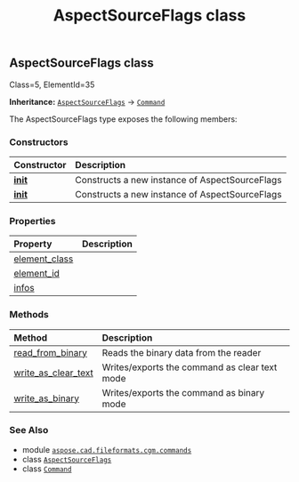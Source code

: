 ﻿---
title: AspectSourceFlags class
second_title: Aspose.CAD for Python via .NET API References
description: 
type: docs
weight: 60
url: /python-net/aspose.cad.fileformats.cgm.commands/aspectsourceflags/
is_root: false
---

## AspectSourceFlags class

Class=5, ElementId=35



**Inheritance:** [`AspectSourceFlags`](/cad/python-net/aspose.cad.fileformats.cgm.commands/aspectsourceflags) → 
[`Command`](/cad/python-net/aspose.cad.fileformats.cgm.commands/command)



The AspectSourceFlags type exposes the following members:

### Constructors
| Constructor | Description |
| :- | :- |
| [__init__](/cad/python-net/aspose.cad.fileformats.cgm.commands/aspectsourceflags/__init__/#aspose.cad.fileformats.cgm.CgmFile) | Constructs a new instance of AspectSourceFlags |
| [__init__](/cad/python-net/aspose.cad.fileformats.cgm.commands/aspectsourceflags/__init__/#aspose.cad.fileformats.cgm.CgmFile-list) | Constructs a new instance of AspectSourceFlags |


### Properties
| Property | Description |
| :- | :- |
| [element_class](/cad/python-net/aspose.cad.fileformats.cgm.commands/aspectsourceflags/element_class) |  |
| [element_id](/cad/python-net/aspose.cad.fileformats.cgm.commands/aspectsourceflags/element_id) |  |
| [infos](/cad/python-net/aspose.cad.fileformats.cgm.commands/aspectsourceflags/infos) |  |


### Methods
| Method | Description |
| :- | :- |
| [read_from_binary](/cad/python-net/aspose.cad.fileformats.cgm.commands/aspectsourceflags/read_from_binary/#aspose.cad.fileformats.cgm.IBinaryReader) | Reads the binary data from the reader |
| [write_as_clear_text](/cad/python-net/aspose.cad.fileformats.cgm.commands/aspectsourceflags/write_as_clear_text/#aspose.cad.fileformats.cgm.IClearTextWriter) | Writes/exports the command as clear text mode |
| [write_as_binary](/cad/python-net/aspose.cad.fileformats.cgm.commands/aspectsourceflags/write_as_binary/#aspose.cad.fileformats.cgm.IBinaryWriter) | Writes/exports the command as binary mode |



### See Also
* module [`aspose.cad.fileformats.cgm.commands`](..)
* class [`AspectSourceFlags`](/cad/python-net/aspose.cad.fileformats.cgm.commands/aspectsourceflags)
* class [`Command`](/cad/python-net/aspose.cad.fileformats.cgm.commands/command)
